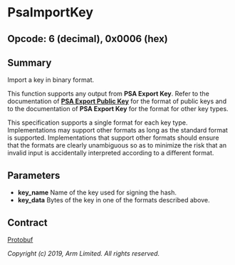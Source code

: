 # PsaImportKey

## Opcode: 6 (decimal), 0x0006 (hex)

## Summary

Import a key in binary format.

This function supports any output from **PSA Export Key**. Refer to the documentation of [**PSA
Export Public Key**](psa_export_public_key.md) for the format of public keys and to the
documentation of **PSA Export Key** for the format for other key types.

This specification supports a single format for each key type. Implementations may support other
formats as long as the standard format is supported. Implementations that support other formats
should ensure that the formats are clearly unambiguous so as to minimize the risk that an invalid
input is accidentally interpreted according to a different format.

## Parameters

- **key_name** Name of the key used for signing the hash.
- **key_data** Bytes of the key in one of the formats described above.

## Contract

[Protobuf](https://github.com/parallaxsecond/parsec-operations/blob/master/protobuf/import_key.proto)

*Copyright (c) 2019, Arm Limited. All rights reserved.*
